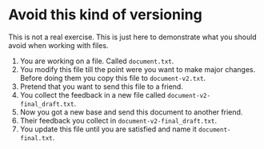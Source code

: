 # Avoid this kind of versioning

This is not a real exercise. This is just here to demonstrate what you should avoid when working with files.

1. You are working on a file. Called `document.txt`.
2. You modify this file till the point were you want to make major changes. Before doing them you copy this file to `document-v2.txt`.
3. Pretend that you want to send this file to a friend.
4. You collect the feedback in a new file called `document-v2-final_draft.txt`.
5. Now you got a new base and send this document to another friend.
6. Their feedback you collect in `document-v2-final_draft.txt`.
7. You update this file until you are satisfied and name it `document-final.txt`.
